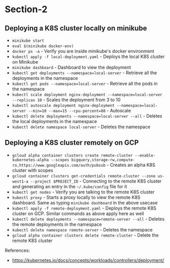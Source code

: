 # Section-2

## Deploying a K8S cluster locally on minikube

* `minikube start`
* `eval $(minikube docker-env)`
* `docker ps -a` - Verify you are inside minikube's docker environment
* `kubectl apply -f local-deployment.yaml` - Deploys the local K8S cluster on Minikube
* `minikube dashboard` - Dashboard to view the deployment
* `kubectl get deployments --namespace=local-server` - Retrieve all the deployments in the namespace
* `kubectl get pods --namespace=local-server` - Retrieve all the pods in the namespace
* `kubectl scale deployment nginx-deployment --namespace=local-server --replicas 10` - Scales the deployment from 3 to 10
* `kubectl autoscale deployment nginx-deployment --namespace=local-server --min=10 --max=15 --cpu-percent=80` - Autoscale
* `kubectl delete deployments --namespace=local-server --all` - Deletes the local deployments in the namespace
* `kubectl delete namespace local-server` - Deletes the namespace


## Deploying a K8S cluster remotely on GCP

* `gcloud alpha container clusters create remote-cluster --enable-kubernetes-alpha --scopes bigquery,storage-rw,compute-ro,https://www.googleapis.com/auth/pubsub` - Creates an alpha K8S cluster with scopes
* `gcloud container clusters get-credentials remote-cluster --zone us-west1-a --project $PROJECT_ID` - Connecting to the remote K8S cluster and generating an entry in the `~/.kube/config` file for it
* `kubectl get nodes` - Verify you are talking to the remote K8S cluster
* `kubectl proxy` - Starts a proxy locally to view the remote K8S dashboard. Same as typing `minikube dashboard` in the above usecase
* `kubectl apply -f remote-deployment.yaml` - Deploys the remote K8S cluster on GCP. Similar commands as above apply here as well
* `kubectl delete deployments --namespace=remote-server --all` - Deletes the remote deployments in the namespace
* `kubectl delete namespace remote-server` - Deletes the namespace
* `gcloud alpha container clusters delete remote-cluster` - Delete the remote K8S cluster

References:
* https://kubernetes.io/docs/concepts/workloads/controllers/deployment/